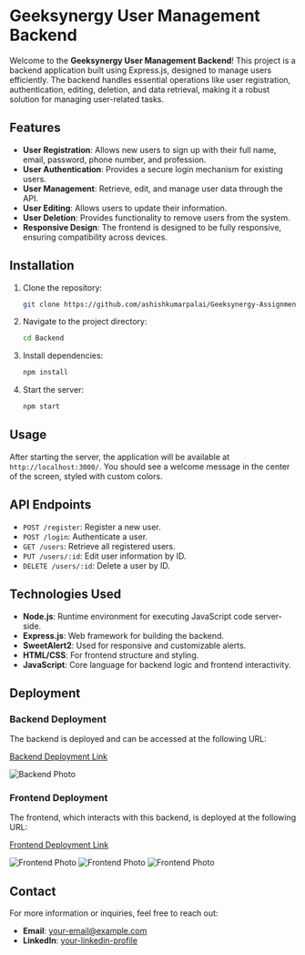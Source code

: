 # Geeksynergy User Management Backend

Welcome to the **Geeksynergy User Management Backend**! This project is a backend application built using Express.js, designed to manage users efficiently. The backend handles essential operations like user registration, authentication, editing, deletion, and data retrieval, making it a robust solution for managing user-related tasks.

## Features

- **User Registration**: Allows new users to sign up with their full name, email, password, phone number, and profession.
- **User Authentication**: Provides a secure login mechanism for existing users.
- **User Management**: Retrieve, edit, and manage user data through the API.
- **User Editing**: Allows users to update their information.
- **User Deletion**: Provides functionality to remove users from the system.
- **Responsive Design**: The frontend is designed to be fully responsive, ensuring compatibility across devices.

## Installation

1. Clone the repository:
    ```bash
    git clone https://github.com/ashishkumarpalai/Geeksynergy-Assignment.git
    ```
2. Navigate to the project directory:
    ```bash
    cd Backend
    ```
3. Install dependencies:
    ```bash
    npm install
    ```
4. Start the server:
    ```bash
    npm start
    ```

## Usage

After starting the server, the application will be available at `http://localhost:3000/`. You should see a welcome message in the center of the screen, styled with custom colors.

## API Endpoints

- `POST /register`: Register a new user.
- `POST /login`: Authenticate a user.
- `GET /users`: Retrieve all registered users.
- `PUT /users/:id`: Edit user information by ID.
- `DELETE /users/:id`: Delete a user by ID.

## Technologies Used

- **Node.js**: Runtime environment for executing JavaScript code server-side.
- **Express.js**: Web framework for building the backend.
- **SweetAlert2**: Used for responsive and customizable alerts.
- **HTML/CSS**: For frontend structure and styling.
- **JavaScript**: Core language for backend logic and frontend interactivity.

## Deployment

### Backend Deployment

The backend is deployed and can be accessed at the following URL:

[Backend Deployment Link](https://geeksynergy-wmak.onrender.com)

![Backend Photo]()
### Frontend Deployment

The frontend, which interacts with this backend, is deployed at the following URL:

[Frontend Deployment Link](https://geeksynergy-assignment-ashish.netlify.app)

![Frontend Photo]()
![Frontend Photo]()
![Frontend Photo]()
## Contact

For more information or inquiries, feel free to reach out:

- **Email**: [your-email@example.com](er.ashishkumarpalai@gmail.com)
- **LinkedIn**: [your-linkedin-profile](https://www.linkedin.com/in/ashishkumarpalai/)
